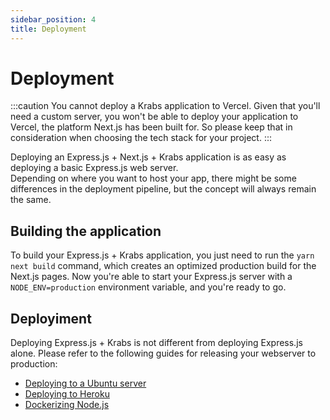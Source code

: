 ```yaml
---
sidebar_position: 4
title: Deployment
---
```


# Deployment

:::caution You cannot deploy a Krabs application to Vercel.
Given that you'll need a custom server, you won't be able to deploy your application to Vercel, the platform Next.js has been built for. So please keep that in consideration when choosing the tech stack for your project.
:::

Deploying an Express.js + Next.js + Krabs application is as easy as deploying a basic Express.js web server. <br />
Depending on where you want to host your app, there might be some differences in the deployment pipeline, but the concept will always remain the same.

## Building the application

To build your Express.js + Krabs application, you just need to run the `yarn next build` command,  which creates an optimized production build for the Next.js pages.
Now you're able to start your Express.js server with a `NODE_ENV=production` environment variable, and you're ready to go.

## Deployiment

Deploying Express.js + Krabs is not different from deploying Express.js alone. Please refer to the following guides for releasing your webserver to production:

- [Deploying to a Ubuntu server](https://www.digitalocean.com/community/tutorials/how-to-set-up-a-node-js-application-for-production-on-ubuntu-20-04)
- [Deploying to Heroku](https://devcenter.heroku.com/articles/getting-started-with-nodejs)
- [Dockerizing Node.js](https://medium.com/openmindonline/js-monday-13-dockerizing-node-js-e09d5f8bf945)